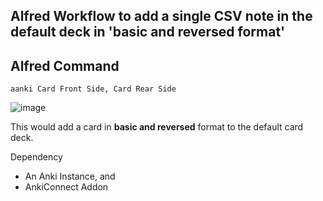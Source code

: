 ## Alfred Workflow to add a single CSV note in the default deck in 'basic and reversed format'

Alfred Command
--
`aanki Card Front Side, Card Rear Side`

![image](https://user-images.githubusercontent.com/2179623/132340069-ac66d0bc-7098-4e30-a4fd-58c1312b2ba6.png)

This would add a card in **basic and reversed** format to the default card deck.

Dependency
- An Anki Instance, and
- AnkiConnect Addon
